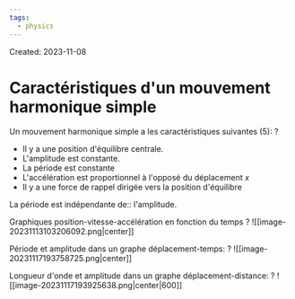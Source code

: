 ```yaml
---
tags:
  - physics
---
```

Created: 2023-11-08

# Caractéristiques d'un mouvement harmonique simple
Un mouvement harmonique simple a les caractéristiques suivantes (5):
?
- Il y a une position d'équilibre centrale.
- L'amplitude est constante.
- La période est constante
- L'accélération est proportionnel à l'opposé du déplacement $x$
- Il y a une force de rappel dirigée vers la position d'équilibre
<!--SR:!2023-11-27,10,250-->

La période est indépendante de:: l'amplitude.
<!--SR:!2023-11-22,4,210-->

Graphiques position-vitesse-accélération en fonction du temps
?
![[image-20231113103206092.png|center]]
<!--SR:!2023-11-24,7,250-->

Période et amplitude dans un graphe déplacement-temps:
?
![[image-20231117193758725.png|center]]
<!--SR:!2023-11-23,2,226-->

Longueur d'onde et amplitude dans un graphe déplacement-distance:
?
![[image-20231117193925638.png|center|600]]
<!--SR:!2023-11-27,5,244-->



